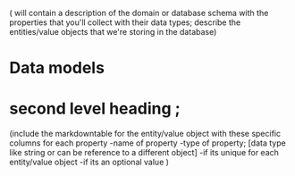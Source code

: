 ( will contain a description of the domain or database schema with the properties that you'll collect with their data types; describe the entities/value objects that we're storing in the database)

# Data models

# second level heading ; 

(include the markdowntable for the entity/value object with these specific columns for each property
-name of property
-type of property; [data type like string or can be reference to a different object]
-if its unique for each entity/value object
-if its an optional value
)